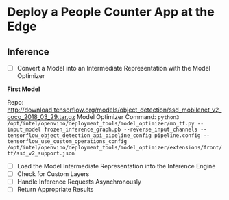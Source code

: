 # Deploy a People Counter App at the Edge
## Inference

- [ ] Convert a Model into an Intermediate Representation with the Model Optimizer

**First Model**

Repo: http://download.tensorflow.org/models/object_detection/ssd_mobilenet_v2_coco_2018_03_29.tar.gz
Model Optimizer Command:
`python3 /opt/intel/openvino/deployment_tools/model_optimizer/mo_tf.py --input_model frozen_inference_graph.pb --reverse_input_channels --tensorflow_object_detection_api_pipeline_config pipeline.config --tensorflow_use_custom_operations_config /opt/intel/openvino/deployment_tools/model_optimizer/extensions/front/tf/ssd_v2_support.json` 

- [ ] Load the Model Intermediate Representation into the Inference Engine
- [ ] Check for Custom Layers
- [ ] Handle Inference Requests Asynchronously
- [ ] Return Appropriate Results